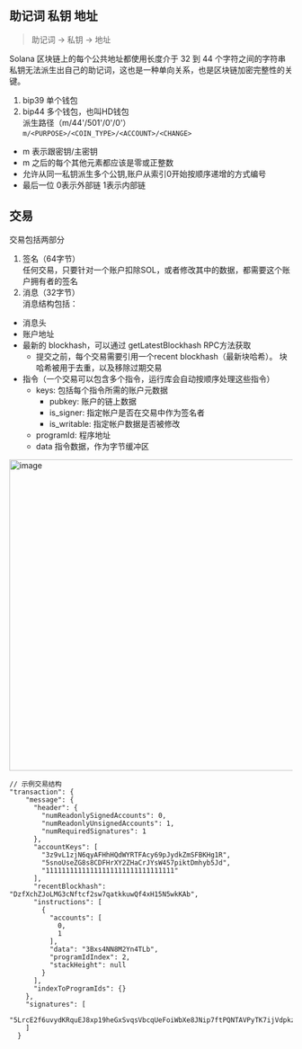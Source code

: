 ## 助记词 私钥 地址
> 助记词 -> 私钥 -> 地址

Solana 区块链上的每个公共地址都使用长度介于 32 到 44 个字符之间的字符串  
私钥无法派生出自己的助记词，这也是一种单向关系，也是区块链加密完整性的关键。  
1. bip39 单个钱包
2. bip44 多个钱包，也叫HD钱包  
派生路径（m/44'/501'/0'/0'）  
`m/<PURPOSE>/<COIN_TYPE>/<ACCOUNT>/<CHANGE>`
- m 表示跟密钥/主密钥
- m 之后的每个其他元素都应该是零或正整数
- 允许从同一私钥派生多个公钥,账户从索引0开始按顺序递增的方式编号
- 最后一位 0表示外部链 1表示内部链

## 交易
交易包括两部分  
1. 签名（64字节）  
   任何交易，只要针对一个账户扣除SOL，或者修改其中的数据，都需要这个账户拥有者的签名  
2. 消息（32字节）  
消息结构包括： 
- 消息头
- 账户地址
- 最新的 blockhash，可以通过 getLatestBlockhash RPC方法获取
  - 提交之前，每个交易需要引用一个recent blockhash（最新块哈希）。 块哈希被用于去重，以及移除过期交易
- 指令（一个交易可以包含多个指令，运行库会自动按顺序处理这些指令）
  - keys: 包括每个指令所需的账户元数据
    - pubkey: 账户的链上数据
    - is_signer: 指定帐户是否在交易中作为签名者
    - is_writable: 指定帐户数据是否被修改
  - programId: 程序地址
  - data 指令数据，作为字节缓冲区

<img width="554" alt="image" src="https://github.com/user-attachments/assets/5c6dd34f-ea00-4cf1-b6be-79c065845b89">

```
// 示例交易结构
"transaction": {
    "message": {
      "header": {
        "numReadonlySignedAccounts": 0,
        "numReadonlyUnsignedAccounts": 1,
        "numRequiredSignatures": 1
      },
      "accountKeys": [
        "3z9vL1zjN6qyAFHhHQdWYRTFAcy69pJydkZmSFBKHg1R",
        "5snoUseZG8s8CDFHrXY2ZHaCrJYsW457piktDmhyb5Jd",
        "11111111111111111111111111111111"
      ],
      "recentBlockhash": "DzfXchZJoLMG3cNftcf2sw7qatkkuwQf4xH15N5wkKAb",
      "instructions": [
        {
          "accounts": [
            0,
            1
          ],
          "data": "3Bxs4NN8M2Yn4TLb",
          "programIdIndex": 2,
          "stackHeight": null
        }
      ],
      "indexToProgramIds": {}
    },
    "signatures": [
      "5LrcE2f6uvydKRquEJ8xp19heGxSvqsVbcqUeFoiWbXe8JNip7ftPQNTAVPyTK7ijVdpkzmKKaAQR7MWMmujAhXD"
    ]
  }
```
